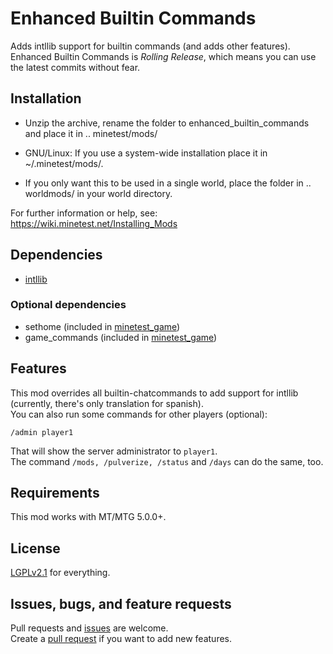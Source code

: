 # Enhanced Builtin Commands
Adds intllib support for builtin commands (and adds other features).  
Enhanced Builtin Commands is _Rolling Release_, which means you can use the latest commits without fear.

## Installation
- Unzip the archive, rename the folder to enhanced_builtin_commands and
place it in .. minetest/mods/

- GNU/Linux: If you use a system-wide installation place
    it in ~/.minetest/mods/.

- If you only want this to be used in a single world, place
    the folder in .. worldmods/ in your world directory.

For further information or help, see:  
https://wiki.minetest.net/Installing_Mods

## Dependencies
- [intllib](https://github.com/minetest-mods/intllib)
### Optional dependencies
- sethome (included in [minetest_game](https://github.com/minetest/minetest_game))
- game_commands (included in [minetest_game](https://github.com/minetest/minetest_game))

## Features
This mod overrides all builtin-chatcommands to add support for intllib (currently, there's only translation for spanish).   
You can also run some commands for other players (optional):

```
/admin player1
```
That will show the server administrator to `player1`.  
The command `/mods, /pulverize, /status` and `/days` can do the same, too.

## Requirements
This mod works with MT/MTG 5.0.0+.

## License
[LGPLv2.1](https://Panquesito7/enhanced_builtin_commands/LICENSE) for everything.

## Issues, bugs, and feature requests
Pull requests and [issues](https://github.com/Panquesito7/enhanced_builtin_commands/issues/new/choose) are welcome.  
Create a [pull request](https://github.com/Panquesito7/enhanced_builtin_commands/compare) if you want to add new features.
